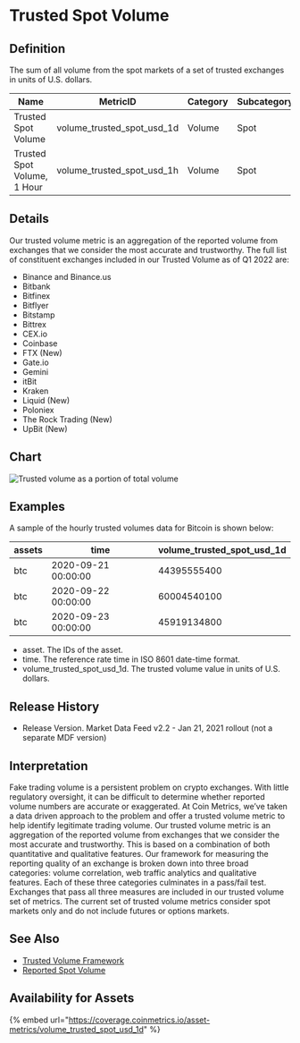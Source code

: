 # Trusted Spot Volume

## Definition

The sum of all volume from the spot markets of a set of trusted exchanges in units of U.S. dollars.[\
](https://docs.coinmetrics.io/info/metrics/volume\_trusted\_spot\_usd\_1d)

| Name                        | MetricID                       | Category | Subcategory | Type | Unit | Interval |
| --------------------------- | ------------------------------ | -------- | ----------- | ---- | ---- | -------- |
| Trusted Spot Volume         | volume\_trusted\_spot\_usd\_1d | Volume   | Spot        | Sum  | USD  | 1d       |
| Trusted Spot Volume, 1 Hour | volume\_trusted\_spot\_usd\_1h | Volume   | Spot        | Sum  | USD  | 1h       |

## Details

Our trusted volume metric is an aggregation of the reported volume from exchanges that we consider the most accurate and trustworthy.  The full list of constituent exchanges included in our Trusted Volume as of Q1 2022 are:

* Binance and Binance.us
* Bitbank
* Bitfinex
* Bitflyer
* Bitstamp
* Bittrex
* CEX.io
* Coinbase
* FTX (New)
* Gate.io
* Gemini
* itBit
* Kraken
* Liquid (New)
* Poloniex
* The Rock Trading (New)
* UpBit (New)

## Chart

![Trusted volume as a portion of total volume](../../.gitbook/assets/BTC\_Trusted\_and\_Non-Trusted\_Volume.png)

## Examples

A sample of the hourly trusted volumes data for Bitcoin is shown below:

| assets | time                | volume\_trusted\_spot\_usd\_1d |
| ------ | ------------------- | ------------------------------ |
| btc    | 2020-09-21 00:00:00 | 44395555400                    |
| btc    | 2020-09-22 00:00:00 | 60004540100                    |
| btc    | 2020-09-23 00:00:00 | 45919134800                    |

* asset. The IDs of the asset.
* time. The reference rate time in ISO 8601 date-time format.
* volume\_trusted\_spot\_usd\_1d. The trusted volume value in units of U.S. dollars.

## Release History

* Release Version. Market Data Feed v2.2 - Jan 21, 2021 rollout (not a separate MDF version)

## Interpretation

Fake trading volume is a persistent problem on crypto exchanges. With little regulatory oversight, it can be difficult to determine whether reported volume numbers are accurate or exaggerated. At Coin Metrics, we’ve taken a data driven approach to the problem and offer a trusted volume metric to help identify legitimate trading volume. Our trusted volume metric is an aggregation of the reported volume from exchanges that we consider the most accurate and trustworthy. This is based on a combination of both quantitative and qualitative features. Our framework for measuring the reporting quality of an exchange is broken down into three broad categories: volume correlation, web traffic analytics and qualitative features. Each of these three categories culminates in a pass/fail test. Exchanges that pass all three measures are included in our trusted volume set of metrics. The current set of trusted volume metrics consider spot markets only and do not include futures or options markets.

## See Also

* [Trusted Volume Framework](https://coinmetrics.io/q3-refresh-of-trusted-spot-volume-framework/)
* [Reported Spot Volume](volume\_reported\_spot\_usd\_1d.md)

## Availability for Assets

{% embed url="https://coverage.coinmetrics.io/asset-metrics/volume_trusted_spot_usd_1d" %}
